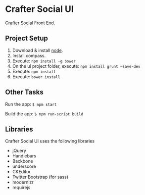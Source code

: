 Crafter Social UI
=================

Crafter Social Front End.

Project Setup
-------------

1. Download & install [node](https://nodejs.org/).
2. Install compass.
3. Execute: `npm install -g bower`
4. On the ui project folder, execute: `npm install grunt —save-dev`
5. Execute: `npm install`
6. Execute: `bower install`

Other Tasks
-----------

Run the app: `$ npm start`

Build the app: `$ npm run-script build`

Libraries
---------

Crafter Social UI uses the following libraries

* jQuery
* Handlebars
* Backbone
* underscore
* CKEditor
* Twitter Bootstrap (for sass)
* modernizr
* requirejs
